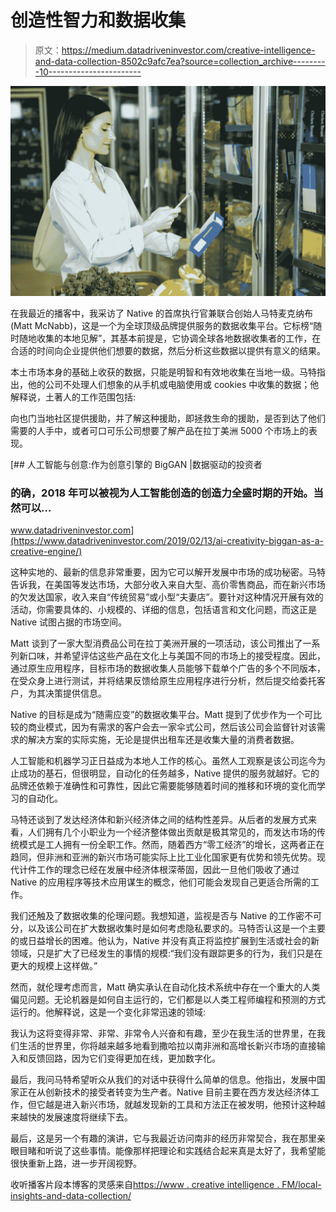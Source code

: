# 创造性智力和数据收集

> 原文：<https://medium.datadriveninvestor.com/creative-intelligence-and-data-collection-8502c9afc7ea?source=collection_archive---------10----------------------->

![](img/1f6f5c1d02d46a7d45b643d014cd9adf.png)

在我最近的播客中，我采访了 Native 的首席执行官兼联合创始人马特麦克纳布(Matt McNabb)，这是一个为全球顶级品牌提供服务的数据收集平台。它标榜“随时随地收集的本地见解”，其基本前提是，它协调全球各地数据收集者的工作，在合适的时间向企业提供他们想要的数据，然后分析这些数据以提供有意义的结果。

本土市场本身的基础上收获的数据，只能是明智和有效地收集在当地一级。马特指出，他的公司不处理人们想象的从手机或电脑使用或 cookies 中收集的数据；他解释说，土著人的工作范围包括:

向也门当地社区提供援助，并了解这种援助，即拯救生命的援助，是否到达了他们需要的人手中，或者可口可乐公司想要了解产品在拉丁美洲 5000 个市场上的表现。

[](https://www.datadriveninvestor.com/2019/02/13/ai-creativity-biggan-as-a-creative-engine/) [## 人工智能与创意:作为创意引擎的 BigGAN |数据驱动的投资者

### 的确，2018 年可以被视为人工智能创造的创造力全盛时期的开始。当然可以…

www.datadriveninvestor.com](https://www.datadriveninvestor.com/2019/02/13/ai-creativity-biggan-as-a-creative-engine/) 

这种实地的、最新的信息非常重要，因为它可以解开发展中市场的成功秘密。马特告诉我，在美国等发达市场，大部分收入来自大型、高价零售商品，而在新兴市场的欠发达国家，收入来自“传统贸易”或小型“夫妻店”。要针对这种情况开展有效的活动，你需要具体的、小规模的、详细的信息，包括语言和文化问题，而这正是 Native 试图占据的市场空间。

Matt 谈到了一家大型消费品公司在拉丁美洲开展的一项活动，该公司推出了一系列新口味，并希望评估这些产品在文化上与美国不同的市场上的接受程度。因此，通过原生应用程序，目标市场的数据收集人员能够下载单个广告的多个不同版本，在受众身上进行测试，并将结果反馈给原生应用程序进行分析，然后提交给委托客户，为其决策提供信息。

Native 的目标是成为“随需应变”的数据收集平台。Matt 提到了优步作为一个可比较的商业模式，因为有需求的客户会去一家伞式公司，然后该公司会监督针对该需求的解决方案的实际实施，无论是提供出租车还是收集大量的消费者数据。

人工智能和机器学习正日益成为本地人工作的核心。虽然人工观察是该公司迄今为止成功的基石，但很明显，自动化的任务越多，Native 提供的服务就越好。它的品牌还依赖于准确性和可靠性，因此它需要能够随着时间的推移和环境的变化而学习的自动化。

马特还谈到了发达经济体和新兴经济体之间的结构性差异。从后者的发展方式来看，人们拥有几个小职业为一个经济整体做出贡献是极其常见的，而发达市场的传统模式是工人拥有一份全职工作。然而，随着西方“零工经济”的增长，这两者正在趋同，但非洲和亚洲的新兴市场可能实际上比工业化国家更有优势和领先优势。现代计件工作的理念已经在发展中经济体根深蒂固，因此一旦他们吸收了通过 Native 的应用程序等技术应用谋生的概念，他们可能会发现自己更适合所需的工作。

我们还触及了数据收集的伦理问题。我想知道，监视是否与 Native 的工作密不可分，以及该公司在扩大数据收集时是如何考虑隐私要求的。马特否认这是一个主要的或日益增长的困难。他认为，Native 并没有真正将监控扩展到生活或社会的新领域，只是扩大了已经发生的事情的规模:“我们没有跟踪更多的行为，我们只是在更大的规模上这样做。”

然而，就伦理考虑而言，Matt 确实承认在自动化技术系统中存在一个重大的人类偏见问题。无论机器是如何自主运行的，它们都是以人类工程师编程和预测的方式运行的。他解释说，这是一个变化非常迅速的领域:

我认为这将变得非常、非常、非常令人兴奋和有趣，至少在我生活的世界里，在我们生活的世界里，你将越来越多地看到撒哈拉以南非洲和高增长新兴市场的直接输入和反馈回路，因为它们变得更加在线，更加数字化。

最后，我问马特希望听众从我们的对话中获得什么简单的信息。他指出，发展中国家正在从创新技术的接受者转变为生产者。Native 目前主要在西方发达经济体工作，但它越是进入新兴市场，就越发现新的工具和方法正在被发明，他预计这种越来越快的发展速度将继续下去。

最后，这是另一个有趣的演讲，它与我最近访问南非的经历非常契合，我在那里亲眼目睹和听说了这些事情。能像那样把理论和实践结合起来真是太好了，我希望能很快重新上路，进一步开阔视野。

收听播客片段本博客的灵感来自[https://www . creative intelligence . FM/local-insights-and-data-collection/](https://www.creativeintelligence.fm/local-insights-and-data-collection/)